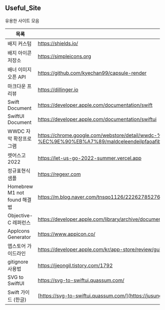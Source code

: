 ## Useful_Site

유용한 사이트 모음

| 목록 | URL |
| ------ | ------ |
| 배지 커스텀 | https://shields.io/ |
| 배지 아이콘 저장소 | https://simpleicons.org |
| 배너 이미지 오픈 API | https://github.com/kyechan99/capsule-render |
| 마크다운 프리뷰 | https://dillinger.io |
| Swift Document | https://developer.apple.com/documentation/swift |
| SwiftUI Document | https://developer.apple.com/documentation/swiftui |
| WWDC 자막 확장프로그램 | https://chrome.google.com/webstore/detail/wwdc-%ED%95%9C%EA%B8%80-%EC%9E%90%EB%A7%89/maldceleendeilpfaoafibpahoopnnof?hl=ko |
| 렛어스고 2022| https://let-us-go-2022-summer.vercel.app |
| 정규표현식 샘플 | https://regexr.com |
| Homebrew M1 not found 해결법 | https://m.blog.naver.com/tnsqo1126/222627852760 |
| Objective-C 레퍼런스 | https://developer.apple.com/library/archive/documentation/Cocoa/Conceptual/ProgrammingWithObjectiveC/Introduction/Introduction.html |
| AppIcons Generator | https://www.appicon.co/ |
| 앱스토어 가이드라인 | https://developer.apple.com/kr/app-store/review/guidelines/ |
| gitignore 사용법 | https://jjeongil.tistory.com/1792 |
| SVG to SwiftUI | https://svg-to-swiftui.quassum.com/ |
| Swift 가이드 (한글) | [https://svg-to-swiftui.quassum.com/](https://jusung.gitbook.io/the-swift-language-guide/language-guide/22-generics) |

